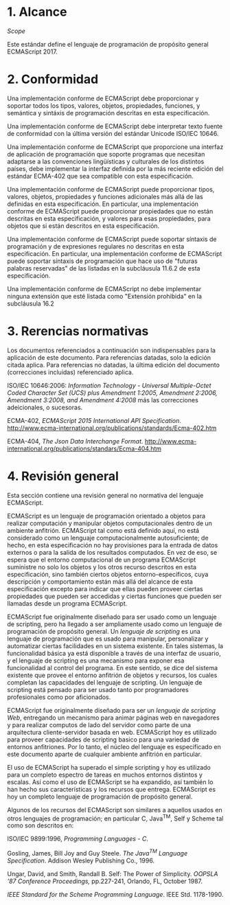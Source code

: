 # 1. Alcance  
*Scope*

Este estándar define el lenguaje de programación de propósito general ECMAScript 2017.

# 2. Conformidad

Una implementación conforme de ECMAScript debe proporcionar y soportar todos los tipos, valores, objetos, propiedades, funciones, y semántica y sintáxis de programación descritas en esta especificación.

Una implementación conforme de ECMAScript debe interpretar texto fuente de conformidad con la última versión del estándar Unicode ISO/IEC 10646.

Una implementación conforme de ECMAScript que proporcione una interfaz de aplicación de programación que soporte programas que necesitan adaptarse a las convenciones lingüísticas y culturales de los distintos países, debe implementar la interfaz definida por la más reciente edición del estándar ECMA-402 que sea compatible con esta especificación. 

Una implementación conforme de ECMAScript puede proporcionar tipos, valores, objetos, propiedades y funciones adicionales más allá de las definidas en esta especificación. En particular, una implementación conforme de ECMAScript puede proporcionar propiedades que no están descritas en esta especificación, y valores para esas propiedades, para objetos que si están descritos en esta especificación.

Una implementación conforme de ECMAScript puede soportar síntaxis de programación y de expresiones regulares no descritas en esta especificación. En particular, una implementación conforme de ECMAScript puede soportar síntaxis de programación que hace uso de "futuras palabras reservadas" de las listadas en la subcláusula 11.6.2 de esta especificación.

Una implementación conforme de ECMAScript no debe implementar ninguna extensión que esté listada como "Extensión prohibida" en la subcláusula 16.2

# 3. Rerencias normativas

Los documentos referenciados a continuación son indispensables para la aplicación de este documento. Para referencias datadas, solo la edición citada aplica. Para referencias no datadas, la última edición del documento (correcciones incluidas) referenciado aplica.

ISO/IEC 10646:2006: *Information Technology - Universal Multiple-Octet Coded Character Set (UCS) plus Amendment 1:2005, Amendment 2:2006, Amendment 3:2008, and Amendment 4:2008* más las correcciones adeicionales, o sucesoras. 

ECMA-402, *ECMAScript 2015 International API Specification*.
http://www.ecma-international.org/publications/standards/Ecma-402.htm

ECMA-404, *The Json Data Interchange Format*.
http://www.ecma-international.org/publications/standars/Ecma-404.htm

# 4. Revisión general

Esta sección contiene una revisión general no normativa del lenguaje ECMAScript.

ECMAScript es un lenguaje de programación orientado a objetos para realizar computación y manipular objetos computacionales dentro de un ambiente anfitrión. ECMAScript tal como está definido aquí, no está considerado como un lenguaje computacionalmente autosuficiente; de hecho, en esta especificación no hay provisiones para la entrada de datos externos o para la salida de los resultados computados. En vez de eso, se espera que el entorno computacional de un programa ECMAScript suministre no solo los objetos y los otros recurso descritos en esta especificación, sino también ciertos objetos entorno-específicos, cuya descripción y comportamiento están más allá del alcance de esta especificación excepto para indicar que ellas pueden proveer ciertas propiedades que pueden ser accedidas y ciertas funciones que pueden ser llamadas desde un programa ECMAScript.

ECMAScript fue originalmente diseñado para ser usado como un lenguaje de scripting, pero ha llegado a ser ampliamente usado como un lenguaje de programación de propósito general. Un *lenguaje de scripting* es una lenguaje de programación que es usado para manipular, personalizar y automatizar ciertas facilidades en un sistema existente. En tales sistemas, la funcionalidad básica ya está disponible a través de una interfaz de usuario, y el lenguaje de scripting es una mecanismo para exponer esa funcionalidad al control del programa. En este sentido, se dice del sistema existente que provee el entorno anfitrión de objetos y recursos, los cuales completan las capacidades del lenguaje de scripting. Un lenguaje de scripting está pensado para ser usado tanto por programadores profesionales como por aficionados.

ECMAScript fue originalmente diseñado para ser un *lenguaje de scripting Web*, entregando un mecanismo para animar páginas web en navegadores y para realizar computos de lado del servidor como parte de una arquitectura cliente-servidor basada en web. ECMAScript hoy es utilizado para proveer capacidades de scripting basico para una variedad de entornos anfitriones. Por lo tanto, el núcleo del lenguaje es especificado en este documento aparte de cualquier ambiente anfitrión en particular.

El uso de ECMAScript ha superado el simple scripting y hoy es utilizado para un completo espectro de tareas en muchos entornos distintos y escalas. Así como el uso de ECMAScript se ha expandido, así también lo han hecho sus características y los recursos que entrega. ECMAScript es hoy un completo lenguaje de programación de propósito general.

Algunos de los recursos del ECMAScript son similares a aquellos usados en otros lenguajes de programación; en particular C, Java<sup>TM</sup>, Self y Scheme tal como son descritos en:

ISO/IEC 9899:1996, *Programming Languages - C*.

Gosling, James, Bill Joy and Guy Steele. *The Java<sup>TM</sup> Language Specification*. Addison Wesley Publishing Co., 1996.

Ungar, David, and Smith, Randall B. Self: The Power of Simplicity. *OOPSLA '87 Conference Proceedings,* pp.227-241, Orlando, FL, October 1987.

*IEEE Standard for the Scheme Programming Language*. IEEE Std. 1178-1990.


